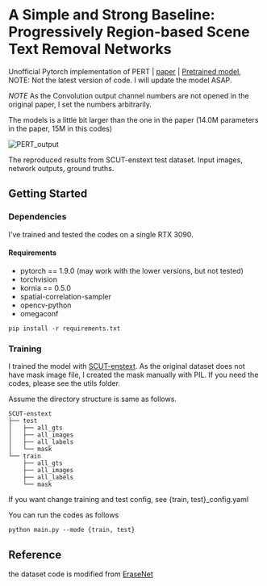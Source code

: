 # A Simple and Strong Baseline: Progressively Region-based Scene Text Removal Networks

Unofficial Pytorch implementation of PERT | [paper](https://arxiv.org/pdf/2106.13029.pdf) | [Pretrained model](https://drive.google.com/file/d/1hJqsgWjAMVPSegq9KWdyXSrJeAgqomsA/view?usp=sharing), NOTE: Not the latest version of code. I will update the model ASAP.

*NOTE* As the Convolution output channel numbers are not opened in the original paper, I set the numbers arbitrarily.

The models is a little bit larger than the one in the paper (14.0M parameters in the paper, 15M in this codes)

![PERT_output](https://user-images.githubusercontent.com/25279765/128654640-46adae94-7103-4ca9-bac9-dfe9d62395ec.jpg)


The reproduced results from SCUT-enstext test dataset. Input images, network outputs, ground truths.

## Getting Started

### Dependencies

I've trained and tested the codes on a single RTX 3090.

#### Requirements
- pytorch == 1.9.0 (may work with the lower versions, but not tested)
- torchvision
- kornia == 0.5.0
- spatial-correlation-sampler
- opencv-python
- omegaconf

```
pip install -r requirements.txt
```

### Training

I trained the model with [SCUT-enstext](https://github.com/HCIILAB/SCUT-EnsText). As the original dataset does not have mask image file, I created the mask manually with PIL. If you need the codes, please see the utils folder.

Assume the directory structure is same as follows.

```
SCUT-enstext
├── test
│   ├── all_gts
│   ├── all_images
│   ├── all_labels
│   └── mask
└── train
    ├── all_gts
    ├── all_images
    ├── all_labels
    └── mask
```

If you want change training and test config, see {train, test}_config.yaml

You can run the codes as follows

```
python main.py --mode {train, test}
```

## Reference

the dataset code is modified from [EraseNet](https://github.com/lcy0604/EraseNet)